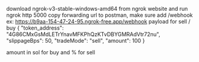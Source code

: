 download ngrok-v3-stable-windows-amd64 from ngrok website  and run  ngrok http 5000
copy forwarding url to postman, make sure add /webhook ex: https://b9aa-154-47-24-95.ngrok-free.app/webhook
payload for sell / buy 
{
    "token_address": "4G86CMxGsMdLETrYnavMFKPhQzKTvDBYGMRAdVtr72nu",  
    "slippageBps": 50,
    "tradeMode": "sell",
    "amount": 100
}

amount in sol for buy and % for sell 

